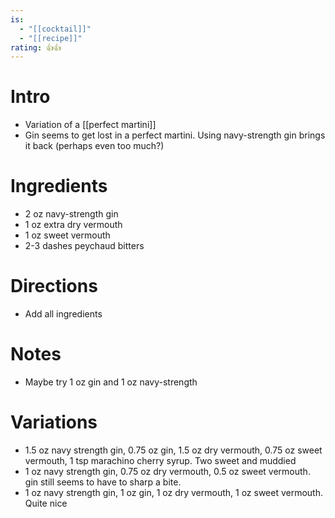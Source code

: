 ```yaml
---
is:
  - "[[cocktail]]"
  - "[[recipe]]"
rating: 👍👍
---
```

# Intro
- Variation of a [[perfect martini]]
- Gin seems to get lost in a perfect martini. Using navy-strength gin brings it back (perhaps even too much?)

# Ingredients
* 2 oz navy-strength gin
* 1 oz extra dry vermouth
* 1 oz sweet vermouth
* 2-3 dashes peychaud bitters

# Directions
* Add all ingredients

# Notes
* Maybe try 1 oz gin and 1 oz navy-strength

# Variations
- 1.5 oz navy strength gin, 0.75 oz gin, 1.5 oz dry vermouth, 0.75 oz sweet vermouth, 1 tsp marachino cherry syrup. Two sweet and muddied
- 1 oz navy strength gin, 0.75 oz dry vermouth, 0.5 oz sweet vermouth. gin still seems to have to sharp a bite.
- 1 oz navy strength gin, 1 oz gin, 1 oz dry vermouth, 1 oz sweet vermouth. Quite nice
